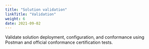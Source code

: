 ```yaml
---
title: "Solution validation"
linkTitle: "Validation"
weight: 6
date: 2021-09-02
---
```

Validate solution deployment, configuration, and conformance using Postman and official conformance certification tests.
